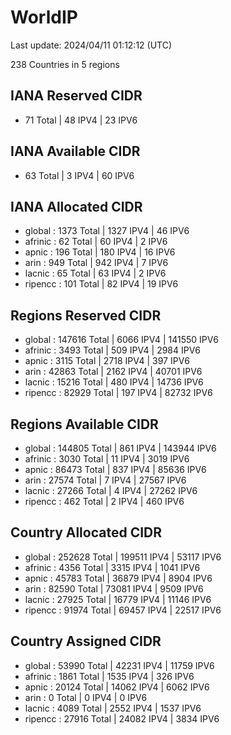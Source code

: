 # WorldIP

Last update: 2024/04/11 01:12:12 (UTC)

238 Countries in 5 regions

## IANA Reserved CIDR

- 71 Total | 48 IPV4 | 23 IPV6

## IANA Available CIDR

- 63 Total | 3 IPV4 | 60 IPV6

## IANA Allocated CIDR

- global : 1373 Total | 1327 IPV4 | 46 IPV6
- afrinic : 62 Total | 60 IPV4 | 2 IPV6
- apnic : 196 Total | 180 IPV4 | 16 IPV6
- arin : 949 Total | 942 IPV4 | 7 IPV6
- lacnic : 65 Total | 63 IPV4 | 2 IPV6
- ripencc : 101 Total | 82 IPV4 | 19 IPV6

## Regions Reserved CIDR

- global : 147616 Total | 6066 IPV4 | 141550 IPV6
- afrinic : 3493 Total | 509 IPV4 | 2984 IPV6
- apnic : 3115 Total | 2718 IPV4 | 397 IPV6
- arin : 42863 Total | 2162 IPV4 | 40701 IPV6
- lacnic : 15216 Total | 480 IPV4 | 14736 IPV6
- ripencc : 82929 Total | 197 IPV4 | 82732 IPV6

## Regions Available CIDR

- global : 144805 Total | 861 IPV4 | 143944 IPV6
- afrinic : 3030 Total | 11 IPV4 | 3019 IPV6
- apnic : 86473 Total | 837 IPV4 | 85636 IPV6
- arin : 27574 Total | 7 IPV4 | 27567 IPV6
- lacnic : 27266 Total | 4 IPV4 | 27262 IPV6
- ripencc : 462 Total | 2 IPV4 | 460 IPV6

## Country Allocated CIDR

- global : 252628 Total | 199511 IPV4 | 53117 IPV6
- afrinic : 4356 Total | 3315 IPV4 | 1041 IPV6
- apnic : 45783 Total | 36879 IPV4 | 8904 IPV6
- arin : 82590 Total | 73081 IPV4 | 9509 IPV6
- lacnic : 27925 Total | 16779 IPV4 | 11146 IPV6
- ripencc : 91974 Total | 69457 IPV4 | 22517 IPV6

## Country Assigned CIDR

- global : 53990 Total | 42231 IPV4 | 11759 IPV6
- afrinic : 1861 Total | 1535 IPV4 | 326 IPV6
- apnic : 20124 Total | 14062 IPV4 | 6062 IPV6
- arin : 0 Total | 0 IPV4 | 0 IPV6
- lacnic : 4089 Total | 2552 IPV4 | 1537 IPV6
- ripencc : 27916 Total | 24082 IPV4 | 3834 IPV6
